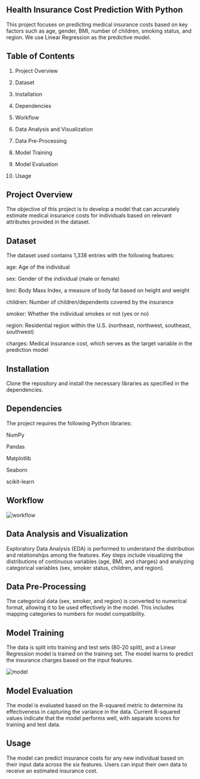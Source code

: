 ## Health Insurance Cost Prediction With Python

This project focuses on predicting medical insurance costs based on key factors such as age, gender, BMI, number of children, smoking status, and region. We use Linear Regression as the predictive model.

## Table of Contents

1. Project Overview


2. Dataset


3. Installation


4. Dependencies


5. Workflow


6. Data Analysis and Visualization


7. Data Pre-Processing


8. Model Training


9. Model Evaluation


10. Usage


## Project Overview

The objective of this project is to develop a model that can accurately estimate medical insurance costs for individuals based on relevant attributes provided in the dataset.

## Dataset

The dataset used contains 1,338 entries with the following features:

age: Age of the individual

sex: Gender of the individual (male or female)

bmi: Body Mass Index, a measure of body fat based on height and weight

children: Number of children/dependents covered by the insurance

smoker: Whether the individual smokes or not (yes or no)

region: Residential region within the U.S. (northeast, northwest, southeast, southwest)

charges: Medical insurance cost, which serves as the target variable in the prediction model


## Installation

Clone the repository and install the necessary libraries as specified in the dependencies.

## Dependencies

The project requires the following Python libraries:

NumPy

Pandas

Matplotlib

Seaborn

scikit-learn

## Workflow

![workflow](https://github.com/user-attachments/assets/550415d6-6623-4c49-8ac5-45b66e456aa0)

## Data Analysis and Visualization

Exploratory Data Analysis (EDA) is performed to understand the distribution and relationships among the features. Key steps include visualizing the distributions of continuous variables (age, BMI, and charges) and analyzing categorical variables (sex, smoker status, children, and region).

## Data Pre-Processing

The categorical data (sex, smoker, and region) is converted to numerical format, allowing it to be used effectively in the model. This includes mapping categories to numbers for model compatibility.

## Model Training

The data is split into training and test sets (80-20 split), and a Linear Regression model is trained on the training set. The model learns to predict the insurance charges based on the input features.

![model](https://github.com/user-attachments/assets/f642fb0c-747a-4254-abe4-c50234b98def)

## Model Evaluation

The model is evaluated based on the R-squared metric to determine its effectiveness in capturing the variance in the data. Current R-squared values indicate that the model performs well, with separate scores for training and test data.

## Usage

The model can predict insurance costs for any new individual based on their input data across the six features. Users can input their own data to receive an estimated insurance cost.





